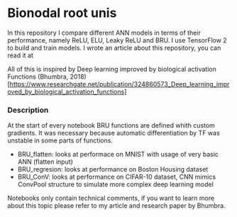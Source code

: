 # Bionodal root unis
In this repository I compare different ANN models in terms of their performance, namely ReLU, ELU, Leaky ReLU and BRU. I use TensorFlow 2 to build and train models. I wrote an article about this repository, you can read it at 

All of this is inspired by Deep learning improved by biological activation Functions (Bhumbra, 2018)
[https://www.researchgate.net/publication/324860573_Deep_learning_improved_by_biological_activation_functions]

### Description
At the start of every notebook BRU functions are defined whith custom gradients. It was necessary because automatic differentiation by TF was unstable in some parts of functions.

 * BRU_flatten: looks at performace on MNIST with usage of very basic ANN (flatten input)
 * BRU_regresion: looks at performance on Boston Housing dataset
 * BRU_ConV: looks at performance on CIFAR-10 dataset, CNN mimics ConvPool structure to simulate more complex deep learning model
 
Notebooks only contain technical comments, if you want to learn more about this topic please refer to my article and research paper by Bhumbra. 
